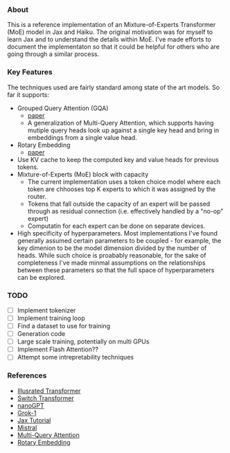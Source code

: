 ### About
This is a reference implementation of an Mixture-of-Experts Transformer (MoE) model in Jax and Haiku. The original motivation was for myself to learn Jax and to understand the details within MoE. I've made efforts to document the implementaton so that it could be helpful for others who are going through a similar process. 

### Key Features
The techniques used are fairly standard among state of the art models. So far it supports:
- Grouped Query Attention (GQA)
  - [paper](https://arxiv.org/pdf/2305.13245)
  - A generalization of Multi-Query Attention, which supports having mutiple query heads look up against a single key head and bring in embeddings from a single value head.
- Rotary Embedding
  - [paper](https://arxiv.org/pdf/2104.09864)
- Use KV cache to keep the computed key and value heads for previous tokens.
- Mixture-of-Experts (MoE) block with capacity
  - The current implementation uses a token choice model where each token are chhooses top K experts to which it was assigned by the router.
  - Tokens that fall outside the capacity of an expert will be passed through as residual connection (i.e. effectively handled by a "no-op" expert)
  - Computatin for each expert can be done on separate devices.
- High specificity of hyperparameters. Most implementations I've found generally assumed certain parameters to be coupled - for example, the key dimenion to be the model dimension divided by the number of heads. While such choice is proabably reasonable, for the sake of completeness I've made minmal assumptions on the relationships between these parameters so that the full space of hyperparameters can be explored.

### TODO
- [ ] Implement tokenizer
- [ ] Implement training loop
- [ ] Find a dataset to use for training
- [ ] Generation code
- [ ] Large scale training, potentially on multi GPUs
- [ ] Implement Flash Attention??
- [ ] Attempt some intrepretability techniques

### References
- [Illusrated Transformer](https://jalammar.github.io/illustrated-transformer/)
- [Switch Transformer](https://arxiv.org/pdf/2101.03961)
- [nanoGPT](https://github.com/karpathy/nanoGPT)
- [Grok-1](https://github.com/xai-org/grok-1)
- [Jax Tutorial](https://jax.readthedocs.io/en/latest/tutorials.html)
- [Mistral](https://github.com/mistralai/mistral-inference/blob/main/src/mistral_inference/model.py)
- [Multi-Query Attention](https://arxiv.org/pdf/1911.02150)
- [Rotary Embedding](https://arxiv.org/pdf/2104.09864)